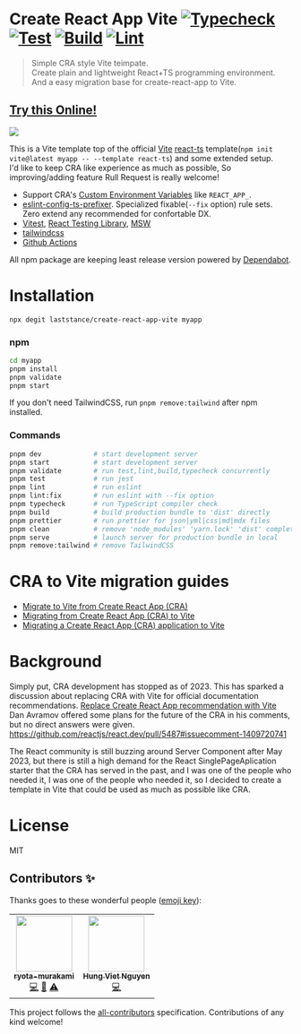 # Create React App Vite [![Typecheck](https://github.com/laststance/create-react-app-vite/actions/workflows/typecheck.yml/badge.svg)](https://github.com/laststance/vite-react-ts-alter/actions/workflows/typecheck.yml) [![Test](https://github.com/laststance/create-react-app-vite/actions/workflows/test.yml/badge.svg)](https://github.com/laststance/create-react-app-vite/actions/workflows/test.yml) [![Build](https://github.com/laststance/create-react-app-vite/actions/workflows/build.yml/badge.svg)](https://github.com/laststance/create-react-app-vite/actions/workflows/build.yml) [![Lint](https://github.com/laststance/create-react-app-vite/actions/workflows/lint.yml/badge.svg)](https://github.com/laststance/create-react-app-vite/actions/workflows/lint.yml)

> Simple CRA style Vite teimpate.  
> Create plain and lightweight React+TS programming environment.  
> And a easy migration base for create-react-app to Vite.

## [Try this Online!](https://codesandbox.io/p/github/laststance/create-react-app-vite/main?file=%2FREADME.md&workspace=%257B%2522activeFileId%2522%253A%2522clfgsr6q10016g2hjg3xq06lt%2522%252C%2522openFiles%2522%253A%255B%2522%252FREADME.md%2522%255D%252C%2522sidebarPanel%2522%253A%2522EXPLORER%2522%252C%2522gitSidebarPanel%2522%253A%2522COMMIT%2522%252C%2522spaces%2522%253A%257B%2522clfgsra1u000x3b6mbdjl3ahb%2522%253A%257B%2522key%2522%253A%2522clfgsra1u000x3b6mbdjl3ahb%2522%252C%2522name%2522%253A%2522Default%2522%252C%2522devtools%2522%253A%255B%257B%2522key%2522%253A%2522clfgsra1u000y3b6meoz3zcev%2522%252C%2522type%2522%253A%2522PROJECT_SETUP%2522%252C%2522isMinimized%2522%253Afalse%257D%252C%257B%2522type%2522%253A%2522PREVIEW%2522%252C%2522taskId%2522%253A%2522dev%2522%252C%2522port%2522%253A5173%252C%2522key%2522%253A%2522clfgss4o700dz3b6mz869sru3%2522%252C%2522isMinimized%2522%253Afalse%257D%252C%257B%2522type%2522%253A%2522TASK_LOG%2522%252C%2522taskId%2522%253A%2522dev%2522%252C%2522key%2522%253A%2522clfgss3ug00ba3b6mpaataz0k%2522%252C%2522isMinimized%2522%253Afalse%257D%255D%257D%257D%252C%2522currentSpace%2522%253A%2522clfgsra1u000x3b6mbdjl3ahb%2522%252C%2522spacesOrder%2522%253A%255B%2522clfgsra1u000x3b6mbdjl3ahb%2522%255D%252C%2522hideCodeEditor%2522%253Afalse%257D)

<a href="https://codesandbox.io/p/github/laststance/create-react-app-vite/main?file=%2FREADME.md&workspace=%257B%2522activeFileId%2522%253A%2522clfgsr6q10016g2hjg3xq06lt%2522%252C%2522openFiles%2522%253A%255B%2522%252FREADME.md%2522%255D%252C%2522sidebarPanel%2522%253A%2522EXPLORER%2522%252C%2522gitSidebarPanel%2522%253A%2522COMMIT%2522%252C%2522spaces%2522%253A%257B%2522clfgsra1u000x3b6mbdjl3ahb%2522%253A%257B%2522key%2522%253A%2522clfgsra1u000x3b6mbdjl3ahb%2522%252C%2522name%2522%253A%2522Default%2522%252C%2522devtools%2522%253A%255B%257B%2522key%2522%253A%2522clfgsra1u000y3b6meoz3zcev%2522%252C%2522type%2522%253A%2522PROJECT_SETUP%2522%252C%2522isMinimized%2522%253Afalse%257D%252C%257B%2522type%2522%253A%2522PREVIEW%2522%252C%2522taskId%2522%253A%2522dev%2522%252C%2522port%2522%253A5173%252C%2522key%2522%253A%2522clfgss4o700dz3b6mz869sru3%2522%252C%2522isMinimized%2522%253Afalse%257D%252C%257B%2522type%2522%253A%2522TASK_LOG%2522%252C%2522taskId%2522%253A%2522dev%2522%252C%2522key%2522%253A%2522clfgss3ug00ba3b6mpaataz0k%2522%252C%2522isMinimized%2522%253Afalse%257D%255D%257D%257D%252C%2522currentSpace%2522%253A%2522clfgsra1u000x3b6mbdjl3ahb%2522%252C%2522spacesOrder%2522%253A%255B%2522clfgsra1u000x3b6mbdjl3ahb%2522%255D%252C%2522hideCodeEditor%2522%253Afalse%257D"><img src="https://digital3.nyc3.cdn.digitaloceanspaces.com/create-react-app-vite.png" /></a>

This is a Vite template top of the official [Vite](https://vitejs.dev/) [react-ts](https://stackblitz.com/edit/vitejs-vite-is3dmk?file=index.html&terminal=dev) template(`npm init vite@latest myapp -- --template react-ts`) and some extended setup.  
I'd like to keep CRA like experience as much as possible, So improving/adding feature Rull Request is really welcome!

- Support CRA's [Custom Environment Variables](https://create-react-app.dev/docs/adding-custom-environment-variables/) like `REACT_APP_`.
- [eslint-config-ts-prefixer](https://github.com/laststance/eslint-config-ts-prefixer). Specialized fixable(`--fix` option) rule sets. Zero extend any recommended for confortable DX.
- [Vitest](https://vitest.dev/), [React Testing Library](https://testing-library.com/docs/react-testing-library/intro/), [MSW](https://mswjs.io/)
- [tailwindcss](https://tailwindcss.com/)
- [Github Actions](https://github.com/features/actions)

All npm package are keeping least release version powered by [Dependabot](https://github.com/dependabot).

# Installation

```
npx degit laststance/create-react-app-vite myapp
```

### npm

```sh
cd myapp
pnpm install
pnpm validate
pnpm start
```

If you don't need TailwindCSS, run `pnpm remove:tailwind` after npm installed.

### Commands

```sh
pnpm dev             # start development server
pnpm start           # start development server
pnpm validate        # run test,lint,build,typecheck concurrently
pnpm test            # run jest
pnpm lint            # run eslint
pnpm lint:fix        # run eslint with --fix option
pnpm typecheck       # run TypeScript compiler check
pnpm build           # build production bundle to 'dist' directly
pnpm prettier        # run prettier for json|yml|css|md|mdx files
pnpm clean           # remove 'node_modules' 'yarn.lock' 'dist' completely
pnpm serve           # launch server for production bundle in local
pnpm remove:tailwind # remove TailwindCSS
```

# CRA to Vite migration guides

- [Migrate to Vite from Create React App (CRA)](https://www.robinwieruch.de/vite-create-react-app/)
- [Migrating from Create React App (CRA) to Vite](https://cathalmacdonnacha.com/migrating-from-create-react-app-cra-to-vite)
- [Migrating a Create React App (CRA) application to Vite](https://www.darraghoriordan.com/2021/05/16/migrating-from-create-react-app-to-vite)

# Background

Simply put, CRA development has stopped as of 2023.
This has sparked a discussion about replacing CRA with Vite for official documentation recommendations.
[Replace Create React App recommendation with Vite](https://github.com/reactjs/react.dev/pull/5487)
Dan Avramov offered some plans for the future of the CRA in his comments, but no direct answers were given.
https://github.com/reactjs/react.dev/pull/5487#issuecomment-1409720741

The React community is still buzzing around Server Component after May 2023, but there is still a high demand for the React SinglePageAplication starter that the CRA has served in the past, and I was one of the people who needed it, I was one of the people who needed it, so I decided to create a template in Vite that could be used as much as possible like CRA.

# License

MIT

## Contributors ✨

Thanks goes to these wonderful people ([emoji key](https://allcontributors.org/docs/en/emoji-key)):

<!-- ALL-CONTRIBUTORS-LIST:START - Do not remove or modify this section -->
<!-- prettier-ignore-start -->
<!-- markdownlint-disable -->
<table>
  <tr>
    <td align="center"><a href="http://ryota-murakami.github.io/"><img src="https://avatars1.githubusercontent.com/u/5501268?s=400&u=7bf6b1580b95930980af2588ef0057f3e9ec1ff8&v=4?s=100" width="100px;" alt=""/><br /><sub><b>ryota-murakami</b></sub></a><br /><a href="https://github.com/laststance/create-react-app-vite/commits?author=ryota-murakami" title="Code">💻</a> <a href="https://github.com/laststance/create-react-app-vite/commits?author=ryota-murakami" title="Documentation">📖</a> <a href="https://github.com/laststance/create-react-app-vite/commits?author=ryota-murakami" title="Tests">⚠️</a></td>
    <td align="center"><a href="https://hung.dev"><img src="https://avatars.githubusercontent.com/u/8603085?v=4?s=100" width="100px;" alt=""/><br /><sub><b>Hung Viet Nguyen</b></sub></a><br /><a href="https://github.com/laststance/create-react-app-vite/commits?author=nvh95" title="Code">💻</a></td>
  </tr>
</table>

<!-- markdownlint-restore -->
<!-- prettier-ignore-end -->

<!-- ALL-CONTRIBUTORS-LIST:END -->

This project follows the [all-contributors](https://github.com/all-contributors/all-contributors) specification. Contributions of any kind welcome!
